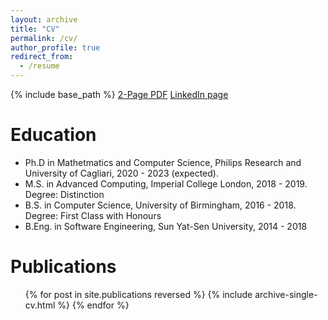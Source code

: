 ```yaml
---
layout: archive
title: "CV"
permalink: /cv/
author_profile: true
redirect_from:
  - /resume
---
```


{% include base_path %}
[2-Page PDF](https://zixiu-alex-wu.github.io/files/2_Page_CV_Alex_Wu.pdf)
[LinkedIn page](https://www.linkedin.com/in/zixiu-wu)

Education
======
* Ph.D in Mathetmatics and Computer Science, Philips Research and University of Cagliari, 2020 - 2023 (expected).
* M.S. in Advanced Computing, Imperial College London, 2018 - 2019. Degree: Distinction
* B.S. in Computer Science, University of Birmingham, 2016 - 2018. Degree: First Class with Honours
* B.Eng. in Software Engineering, Sun Yat-Sen University, 2014 - 2018

<!-- Work experience
======
* Summer 2015: Research Assistant
  * Github University
  * Duties included: Tagging issues
  * Supervisor: Professor Git

* Fall 2015: Research Assistant
  * Github University
  * Duties included: Merging pull requests
  * Supervisor: Professor Hub -->
  
<!-- Skills
======
* Skill 1
* Skill 2
  * Sub-skill 2.1
  * Sub-skill 2.2
  * Sub-skill 2.3
* Skill 3 -->

Publications
======
  <ul>{% for post in site.publications reversed %}
    {% include archive-single-cv.html %}
  {% endfor %}</ul>
  
<!-- Talks
======
  <ul>{% for post in site.talks %}
    {% include archive-single-talk-cv.html %}
  {% endfor %}</ul> -->
  
<!-- Teaching
======
  <ul>{% for post in site.teaching %}
    {% include archive-single-cv.html %}
  {% endfor %}</ul> -->
  
<!-- Service and leadership
======
* Currently signed in to 43 different slack teams -->
